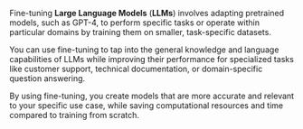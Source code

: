 Fine-tuning **Large Language Models** (**LLMs**) involves adapting pretrained models, such as GPT-4, to perform specific tasks or operate within particular domains by training them on smaller, task-specific datasets.

You can use fine-tuning to tap into the general knowledge and language capabilities of LLMs while improving their performance for specialized tasks like customer support, technical documentation, or domain-specific question answering.

By using fine-tuning, you create models that are more accurate and relevant to your specific use case, while saving computational resources and time compared to training from scratch.
